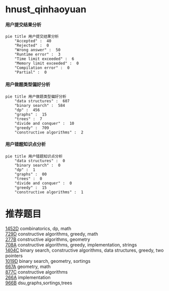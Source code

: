 # hnust_qinhaoyuan

<!-- tabs:start -->



#### **用户提交结果分析**

```mermaid
pie title 用户提交结果分析
    "Accepted" :  40
    "Rejected" :  0
    "Wrong answer" :  50
    "Runtime error" :  3
    "Time limit exceeded" :  6
    "Memory limit exceeded" :  0
    "Compilation error" :  0
    "Partial" :  0
```

#### **用户做题类型偏好分析**

```mermaid
pie title 用户做题类型偏好分析
    "data structures" :  607
    "binary search" :  584
    "dp" :  456
    "graphs" :  15
    "trees" :  7
    "divide and conquer" :  10
    "greedy" :  709
    "constructive algorithms" :  2
```
#### **用户错题知识点分析**

```mermaid
pie title 用户错题知识点分析
    "data structures" :  0
    "binary search" :  0
    "dp" :  1
    "graphs" :  00
    "trees" :  0
    "divide and conquer" :  0
    "greedy" :  15
    "constructive algorithms" :  1
```



<!-- tabs:end -->
# 推荐题目
[1452D](https://codeforces.com/contest/1452/problem/D)		combinatorics,
                        dp,
                        math		  
[729D](https://codeforces.com/contest/729/problem/D)		constructive algorithms,
                        greedy,
                        math		  
[277B](https://codeforces.com/contest/277/problem/B)		constructive algorithms,
                        geometry		  
[708A](https://codeforces.com/contest/708/problem/A)		constructive algorithms,
                        greedy,
                        implementation,
                        strings		  
[1404C](https://codeforces.com/contest/1404/problem/C)		binary search,
                        constructive algorithms,
                        data structures,
                        greedy,
                        two pointers		  
[1019D](https://codeforces.com/contest/1019/problem/D)		binary search,
                        geometry,
                        sortings		  
[667A](https://codeforces.com/contest/667/problem/A)		geometry,
                        math		  
[877C](https://codeforces.com/contest/877/problem/C)		constructive algorithms		  
[266A](https://codeforces.com/contest/266/problem/A)		implementation		  
[966B](https://codeforces.com/contest/966/problem/B)		dsu,graphs,sortings,trees		  
